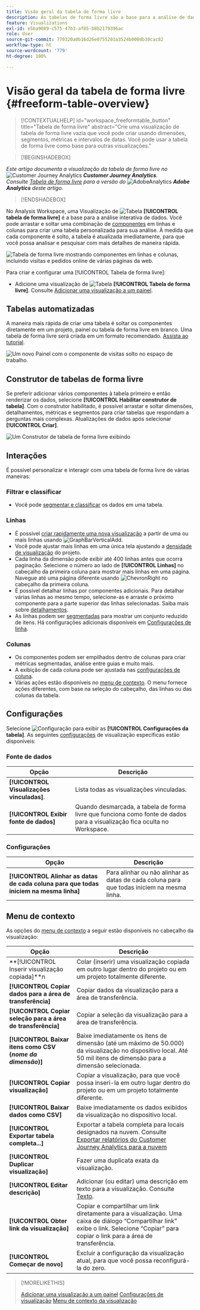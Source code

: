 ```yaml
---
title: Visão geral da tabela de forma livre
description: As tabelas de forma livre são a base para a análise de dados no Workspace
feature: Visualizations
exl-id: e5ba9089-c575-47b3-af85-b8b2179396ac
role: User
source-git-commit: 770320a0b16d26e0755203a3524b000db30cac82
workflow-type: ht
source-wordcount: '779'
ht-degree: 100%

---
```


# Visão geral da tabela de forma livre {#freeform-table-overview}

<!-- markdownlint-disable MD034 -->

>[!CONTEXTUALHELP]
>id="workspace_freeformtable_button"
>title="Tabela de forma livre"
>abstract="Crie uma visualização de tabela de forma livre vazia que você pode criar usando dimensões, segmentos, métricas e intervalos de datas. Você pode usar a tabela de forma livre como base para outras visualizações."

<!-- markdownlint-enable MD034 -->


>[!BEGINSHADEBOX]

_Este artigo documenta a visualização da tabela de forma livre no_ ![Customer Journey Analytics](/help/assets/icons/CustomerJourneyAnalytics.svg) _**Customer Journey Analytics**._<br/>_Consulte [Tabela de forma livre](https://experienceleague.adobe.com/pt-br/docs/analytics/analyze/analysis-workspace/visualizations/freeform-table/freeform-table) para a versão do_ ![AdobeAnalytics](/help/assets/icons/AdobeAnalytics.svg) _**Adobe Analytics** deste artigo._

>[!ENDSHADEBOX]


No Analysis Workspace, uma Visualização de ![Tabela](/help/assets/icons/Table.svg) **[!UICONTROL tabela de forma livre]** é a base para a análise interativa de dados. Você pode arrastar e soltar uma combinação de [componentes](/help/components/overview.md) em linhas e colunas para criar uma tabela personalizada para sua análise. À medida que cada componente é solto, a tabela é atualizada imediatamente, para que você possa analisar e pesquisar com mais detalhes de maneira rápida.

![Tabela de forma livre mostrando componentes em linhas e colunas, incluindo visitas e pedidos online de várias páginas da web.](assets/opening-section.png)

Para criar e configurar uma [!UICONTROL Tabela de forma livre]:

* Adicione uma visualização de ![Tabela](/help/assets/icons/Table.svg) **[!UICONTROL Tabela de forma livre]**. Consulte [Adicionar uma visualização a um painel](../freeform-analysis-visualizations.md#add-visualizations-to-a-panel).

## Tabelas automatizadas

A maneira mais rápida de criar uma tabela é soltar os componentes diretamente em um projeto, painel ou tabela de forma livre em branco. Uma tabela de forma livre será criada em um formato recomendado. [Assista ao tutorial](https://experienceleague.adobe.com/pt-br/docs/analytics-learn/tutorials/analysis-workspace/building-freeform-tables/auto-build-freeform-tables-in-analysis-workspace).

![Um novo Painel com o componente de visitas solto no espaço de trabalho.](assets/automated-table.png)

## Construtor de tabelas de forma livre

Se preferir adicionar vários componentes à tabela primeiro e então renderizar os dados, selecione **[!UICONTROL Habilitar construtor de tabela]**. Com o construtor habilitado, é possível arrastar e soltar dimensões, detalhamentos, métricas e segmentos para criar tabelas que respondam a perguntas mais complexas. Atualizações de dados após selecionar **[!UICONTROL Criar]**.

![Um Construtor de tabela de forma livre exibindo ](assets/table-builder.png)

## Interações

É possível personalizar e interagir com uma tabela de forma livre de várias maneiras:

### Filtrar e classificar

* Você pode [segmentar e classificar](filter-and-sort.md) os dados em uma tabela.

### Linhas

* É possível [criar rapidamente uma nova visualização](../freeform-analysis-visualizations.md#visualize) a partir de uma ou mais linhas usando ![GraphBarVerticalAdd](/help/assets/icons/GraphBarVerticalAdd.svg).
* Você pode ajustar mais linhas em uma única tela ajustando a [densidade de visualização](/help/analysis-workspace/build-workspace-project/view-density.md) do projeto.
* Cada linha da dimensão pode exibir até 400 linhas antes que ocorra paginação. Selecione o número ao lado de **[!UICONTROL Linhas]** no cabeçalho da primeira coluna para mostrar mais linhas em uma página. Navegue até uma página diferente usando ![ChevronRight](/help/assets/icons/ChevronRight.svg) no cabeçalho da primeira coluna.
* É possível detalhar linhas por componentes adicionais. Para detalhar várias linhas ao mesmo tempo, selecione-as e arraste o próximo componente para a parte superior das linhas selecionadas. Saiba mais sobre [detalhamentos](/help/components/dimensions/t-breakdown-fa.md).
* As linhas podem ser [segmentadas](/help/components/filters/filters-overview.md) para mostrar um conjunto reduzido de itens. Há configurações adicionais disponíveis em [Configurações de linha](/help/analysis-workspace/visualizations/freeform-table/column-row-settings/table-settings.md).

### Colunas

* Os componentes podem ser empilhados dentro de colunas para criar métricas segmentadas, análise entre guias e muito mais.
* A exibição de cada coluna pode ser ajustada nas [configurações de coluna](/help/analysis-workspace/visualizations/freeform-table/column-row-settings/column-settings.md).
* Várias ações estão disponíveis no [menu de contexto](/help/analysis-workspace/visualizations/freeform-analysis-visualizations.md#context-menu). O menu fornece ações diferentes, com base na seleção do cabeçalho, das linhas ou das colunas da tabela.


## Configurações 

Selecione ![Configuração](/help/assets/icons/Setting.svg) para exibir as **[!UICONTROL Configurações da tabela]**. As seguintes [configurações](../freeform-analysis-visualizations.md#settings) de visualização específicas estão disponíveis:

### Fonte de dados

| Opção | Descrição |
|---|---|
| **[!UICONTROL Visualizações vinculadas]**. | Lista todas as visualizações vinculadas. |
| **[!UICONTROL Exibir fonte de dados]** | Quando desmarcada, a tabela de forma livre que funciona como fonte de dados para a visualização fica oculta no Workspace. |

### Configurações 

| Opção | Descrição |
|---|---|
| **[!UICONTROL Alinhar as datas de cada coluna para que todas iniciem na mesma linha]** | Para alinhar ou não alinhar as datas de cada coluna para que todas iniciem na mesma linha. |


## Menu de contexto

As opções do [menu de contexto](../freeform-analysis-visualizations.md#context-menu) a seguir estão disponíveis no cabeçalho da visualização:

| Opção | Descrição |
| --- | --- |
| **[!UICONTROL Inserir visualização copiada]**n | Colar (inserir) uma visualização copiada em outro lugar dentro do projeto ou em um projeto totalmente diferente. |
| **[!UICONTROL Copiar dados para a área de transferência]** | Copiar dados da visualização para a área de transferência. |
| **[!UICONTROL Copiar seleção para a área de transferência]** | Copiar a seleção da visualização para a área de transferência. |
| **[!UICONTROL Baixar itens como CSV (*nome da dimensão*)]** | Baixe imediatamente os itens de dimensão (até um máximo de 50.000) da visualização no dispositivo local. Até 50 mil itens de dimensão para a dimensão selecionada. |
| **[!UICONTROL Copiar visualização]** | Copiar a visualização, para que você possa inseri-la em outro lugar dentro do projeto ou em um projeto totalmente diferente. |
| **[!UICONTROL Baixar dados como CSV]** | Baixe imediatamente os dados exibidos da visualização no dispositivo local. |
| **[!UICONTROL Exportar tabela completa...]** | Exportar a tabela completa para locais designados na nuvem. Consulte [Exportar relatórios do Customer Journey Analytics para a nuvem](../../export/export-cloud.md) |
| **[!UICONTROL Duplicar visualização]** | Fazer uma duplicata exata da visualização. |
| **[!UICONTROL Editar descrição]** | Adicionar (ou editar) uma descrição em texto para a visualização. Consulte [Texto](../text.md). |
| **[!UICONTROL Obter link da visualização]** | Copiar e compartilhar um link diretamente para a visualização. Uma caixa de diálogo “Compartilhar link” exibe o link. Selecione “Copiar” para copiar o link para a área de transferência. |
| **[!UICONTROL Começar de novo]** | Excluir a configuração da visualização atual, para que você possa reconfigurá-la do zero. |


>[!MORELIKETHIS]
>
>[Adicionar uma visualização a um painel](/help/analysis-workspace/visualizations/freeform-analysis-visualizations.md#add-visualizations-to-a-panel)
>[Configurações de visualização](/help/analysis-workspace/visualizations/freeform-analysis-visualizations.md#settings)
>[Menu de contexto da visualização](/help/analysis-workspace/visualizations/freeform-analysis-visualizations.md#context-menu)
>
